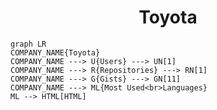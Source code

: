<h1 align="center">Toyota</h1>

```mermaid
graph LR
COMPANY_NAME{Toyota}
COMPANY_NAME ---> U{Users} ---> UN[1]
COMPANY_NAME ---> R{Repositories} ---> RN[1]
COMPANY_NAME ---> G{Gists} ---> GN[11]
COMPANY_NAME ---> ML{Most Used<br>Languages}
ML --> HTML[HTML]
```
